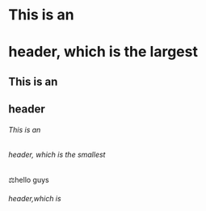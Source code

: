 # This is an <h1> header, which is the largest
## This is an <h2> header
###### This is an <h6> header, which is the smallest
⚖️hello guys <h6>header,which is
